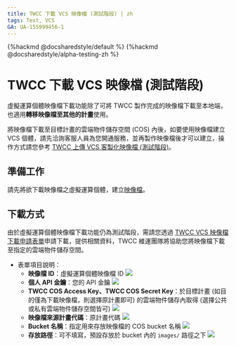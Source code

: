 ```yaml
---
title: TWCC 下載 VCS 映像檔 (測試階段) | zh
tags: Test, VCS
GA: UA-155999456-1
---
```


{%hackmd @docsharedstyle/default %}
{%hackmd @docsharedstyle/alpha-testing-zh %}

# TWCC 下載 VCS 映像檔 (測試階段)

虛擬運算個體映像檔下載功能除了可將 TWCC 製作完成的映像檔下載至本地端，也適用**轉移映像檔至其他的計畫**使用。

將映像檔下載至目標計畫的雲端物件儲存空間 (COS) 內後，如要使用映像檔建立 VCS 個體，請先洽詢客服人員為您開通服務，並再製作映像檔後才可以建立，操作方式請您參考 [TWCC 上傳 VCS 客製化映像檔 (測試階段)](https://man.twcc.ai/@twccdocs/vcs-customimage-entry)。

## 準備工作

請先將欲下載映像檔之虛擬運算個體，建立[映像檔](https://man.twcc.ai/@twccdocs/r1DhqHdpN?type=view#%E6%98%A0%E5%83%8F%E6%AA%94)。

## 下載方式

由於虛擬運算個體映像檔下載功能仍為測試階段，需請您透過 [TWCC VCS 映像檔下載申請表單](https://docs.google.com/forms/d/e/1FAIpQLSdzsAh08RWpfeAQPKrBCBD9GyooLl11YvARpoPSYVyH0zE4Sg/viewform)申請下載，提供相關資料，TWCC 維運團隊將協助您將映像檔下載至指定的雲端物件儲存空間。

- 表單項目說明：
  - **映像檔 ID**：虛擬運算個體映像檔 ID
  ![](https://cos.twcc.ai/SYS-MANUAL/uploads/upload_9fca3599bbd0c8c1c37b27237fb7fa46.png)
  - **個人 API 金鑰**：您的 API 金鑰
      ![](https://cos.twcc.ai/SYS-MANUAL/uploads/upload_1e4d90058e58c3f24c9274dbcf1e90fb.png)
  - **TWCC COS Access Key、TWCC COS Secret Key**：於目標計畫 (如目的僅為下載映像檔，則選擇原計畫即可) 的雲端物件儲存內取得 (選擇公共或私有雲端物件儲存空間皆可)
  ![](https://cos.twcc.ai/SYS-MANUAL/uploads/upload_c6c7195c00ad35da82a9672454df211a.png)
  - **映像檔來源計畫代碼**：原計畫代碼
  ![](https://cos.twcc.ai/SYS-MANUAL/uploads/upload_778e194d5414db0c5e442bb50102abb0.png)
  - **Bucket 名稱**：指定用來存放映像檔的 COS bucket 名稱
  ![](https://cos.twcc.ai/SYS-MANUAL/uploads/upload_f0ef27fe9e72be5bbfb8bf6ac1696545.png)
  - **存放路徑**：可不填寫，預設存放於 bucket 內的 `images/` 路徑之下
  ![](https://cos.twcc.ai/SYS-MANUAL/uploads/upload_0d2a65c3c7ce4b4bee1f55af3e006405.png)